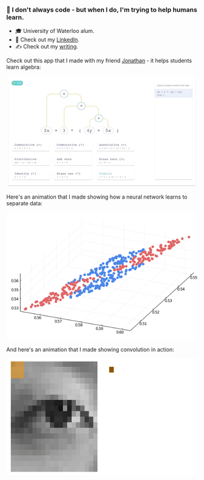### 👋 I don't always code - but when I do, I'm trying to help humans learn.

- 🎓 University of Waterloo alum.
- 👔 Check out my [LinkedIn](https://www.linkedin.com/in/tyronjung/).
- ✍️ Check out my [writing](https://medium.com/@tyronjung).

Check out this app that I made with my friend [Jonathan](https://github.com/jonmarkprice) - it helps students learn algebra:

![Lemma animation](images/lemma_anim.gif)

Here's an animation that I made showing how a neural network learns to separate data:

![Nonlinear animation](images/nonlin_anim.gif)

And here's an animation that I made showing convolution in action:

<img src="images/conv_anim.gif" width="640" height="308">

<!--
**tyranitar/tyranitar** is a ✨ _special_ ✨ repository because its `README.md` (this file) appears on your GitHub profile.

Here are some ideas to get you started:

- 🔭 I’m currently working on ...
- 🌱 I’m currently learning ...
- 👯 I’m looking to collaborate on ...
- 🤔 I’m looking for help with ...
- 💬 Ask me about ...
- 📫 How to reach me: ...
- 😄 Pronouns: ...
- ⚡ Fun fact: ...
-->
